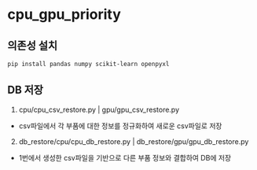 # cpu_gpu_priority

## 의존성 설치

```
pip install pandas numpy scikit-learn openpyxl
```

## DB 저장

1. cpu/cpu_csv_restore.py | gpu/gpu_csv_restore.py

- csv파일에서 각 부품에 대한 정보를 정규화하여 새로운 csv파일로 저장

2. db_restore/cpu/cpu_db_restore.py | db_restore/gpu/gpu_db_restore.py

- 1번에서 생성한 csv파일을 기반으로 다른 부품 정보와 결합하여 DB에 저장
